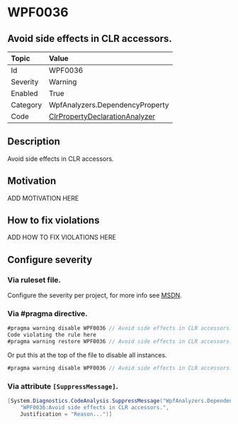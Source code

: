 # WPF0036
## Avoid side effects in CLR accessors.

| Topic    | Value
| :--      | :--
| Id       | WPF0036
| Severity | Warning
| Enabled  | True
| Category | WpfAnalyzers.DependencyProperty
| Code     | [ClrPropertyDeclarationAnalyzer](https://github.com/DotNetAnalyzers/WpfAnalyzers/blob/master/WpfAnalyzers/Analyzers/ClrPropertyDeclarationAnalyzer.cs)
## Description

Avoid side effects in CLR accessors.

## Motivation

ADD MOTIVATION HERE

## How to fix violations

ADD HOW TO FIX VIOLATIONS HERE

<!-- start generated config severity -->
## Configure severity

### Via ruleset file.

Configure the severity per project, for more info see [MSDN](https://msdn.microsoft.com/en-us/library/dd264949.aspx).

### Via #pragma directive.
```C#
#pragma warning disable WPF0036 // Avoid side effects in CLR accessors.
Code violating the rule here
#pragma warning restore WPF0036 // Avoid side effects in CLR accessors.
```

Or put this at the top of the file to disable all instances.
```C#
#pragma warning disable WPF0036 // Avoid side effects in CLR accessors.
```

### Via attribute `[SuppressMessage]`.

```C#
[System.Diagnostics.CodeAnalysis.SuppressMessage("WpfAnalyzers.DependencyProperty", 
    "WPF0036:Avoid side effects in CLR accessors.", 
    Justification = "Reason...")]
```
<!-- end generated config severity -->
